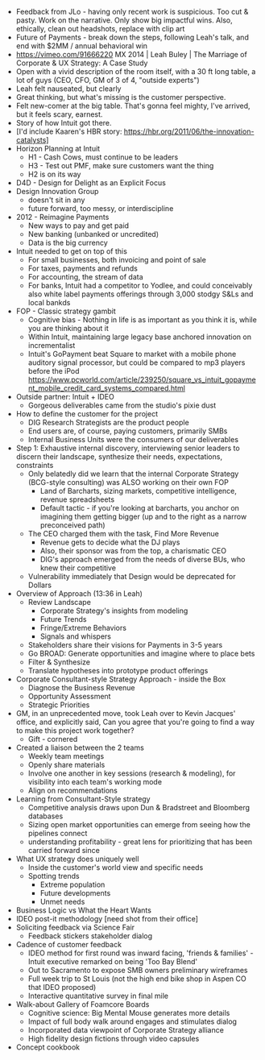 - Feedback from JLo - having only recent work is suspicious. Too cut & pasty. Work on the narrative. Only show big impactful wins.  Also, ethically, clean out headshots, replace with clip art
- Future of Payments - break down the steps, following Leah's talk, and end with $2MM / annual behavioral win
- https://vimeo.com/91666220 MX 2014 | Leah Buley | The Marriage of Corporate & UX Strategy: A Case Study
- Open with a vivid description of the room itself, with a 30 ft long table, a lot of guys (CEO, CFO, GM of 3 of 4, "outside experts")
- Leah felt nauseated, but clearly  
- Great thinking, but what's missing is the customer perspective.
- Felt new-comer at the big table. That's gonna feel mighty, I've arrived, but it feels scary, earnest.
- Story of how Intuit got there. 
- [I'd include Kaaren's HBR story: https://hbr.org/2011/06/the-innovation-catalysts] 
- Horizon Planning at Intuit
    - H1 - Cash Cows, must continue to be leaders
    - H3 - Test out PMF, make sure customers want the thing
    - H2 is on its way
- D4D - Design for Delight as an Explicit Focus
- Design Innovation Group
    - doesn't sit in any 
    - future forward, too messy, or interdiscipline
- 2012 - Reimagine Payments
    - New ways to pay and get paid
    - New banking (unbanked or uncredited)
    - Data is the big currency
- Intuit needed to get on top of this
    - For small businesses, both invoicing and point of sale
    - For taxes, payments and refunds
    - For accounting, the stream of data
    - For banks, Intuit had a competitor to Yodlee, and could conceivably also white label payments offerings through 3,000 stodgy S&Ls and local bankds
- FOP - Classic strategy gambit
    - Cognitive bias - Nothing in life is as important as you think it is, while you are thinking about it 
    - Within Intuit, maintaining large legacy base anchored innovation on incrementalist 
    - Intuit's GoPayment beat Square to market with a mobile phone auditory signal processor, but could be compared to mp3 players before the iPod https://www.pcworld.com/article/239250/square_vs_intuit_gopayment_mobile_credit_card_systems_compared.html
- Outside partner: Intuit + IDEO
    - Gorgeous deliverables came from the studio's pixie dust 
- How to define the customer for the project
    - DIG Research Strategists are the product people
    - End users are, of course, paying customers, primarily SMBs
    - Internal Business Units were the consumers of our deliverables
- Step 1: Exhaustive internal discovery, interviewing senior leaders to discern their landscape, synthesize their needs, expectations, constraints
    - Only belatedly did we learn that the internal Corporate Strategy (BCG-style consulting) was ALSO working on their own FOP
        - Land of Barcharts, sizing markets, competitive intelligence, revenue spreadsheets
        - Default tactic - if you're looking at barcharts, you anchor on imagining them getting bigger (up and to the right as a narrow preconceived path)
    - The CEO charged them with the task, Find More Revenue
        - Revenue gets to decide what the DJ plays
        - Also, their sponsor was from the top, a charismatic CEO
        - DIG's approach emerged from the needs of diverse BUs, who knew their competitive
    - Vulnerability immediately that Design would be deprecated for Dollars
- Overview of Approach (13:36 in Leah)
    - Review Landscape
        - Corporate Strategy's insights from modeling
        - Future Trends
        - Fringe/Extreme Behaviors
        - Signals and whispers
    - Stakeholders share their visions for Payments in 3-5 years
    - Go BROAD: Generate opportunities and imagine where to place bets
    - Filter & Synthesize
    - Translate hypotheses into prototype product offerings
- Corporate Consultant-style Strategy Approach - inside the Box
    - Diagnose the Business Revenue
    - Opportunity Assessment
    - Strategic Priorities
- GM, in an unprecedented move, took Leah over to Kevin Jacques' office, and explicitly said, Can you agree that you're going to find a way to make this project work together?
    - Gift - cornered 
- Created a liaison between the 2 teams
    - Weekly team meetings
    - Openly share materials
    - Involve one another in key sessions (research & modeling), for visibility into each team's working mode
    - Align on recommendations
- Learning from Consultant-Style strategy
    - Competitive analysis draws upon Dun & Bradstreet and Bloomberg databases
    - Sizing open market opportunities can emerge from seeing how the pipelines connect
    - understanding profitability - great lens for prioritizing that has been carried forward since 
- What UX strategy does uniquely well
    - Inside the customer's world view and specific needs
    - Spotting trends
        - Extreme population
        - Future developments
        - Unmet needs
- Business Logic vs What the Heart Wants
- IDEO post-it methodology [need shot from their office]
- Soliciting feedback via Science Fair 
    - Feedback stickers stakeholder dialog 
- Cadence of customer feedback
    - IDEO method for first round was inward facing, 'friends & families' - Intuit executive remarked on being 'Too Bay Blend'
    - Out to Sacramento to expose SMB owners preliminary wireframes
    - Full week trip to St Louis (not the high end bike shop in Aspen CO that IDEO proposed)
    - Interactive quantitative survey in final mile
- Walk-about Gallery of Foamcore Boards
    - Cognitive science: Big Mental Mouse generates more details
    - Impact of full body walk around engages and stimulates dialog
    - Incorporated data viewpoint of Corporate Strategy alliance
    - High fidelity design fictions through video capsules
- Concept cookbook
